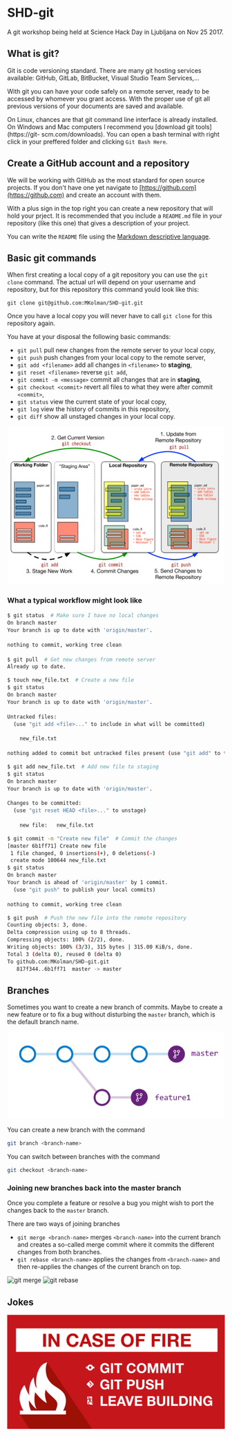 # SHD-git
A git workshop being held at Science Hack Day in Ljubljana on Nov 25 2017.

## What is git?

Git is code versioning standard. There are many git hosting services available:
GitHub, GitLab, BitBucket, Visual Studio Team Services,...

With git you can have your code safely on a remote server, ready to be accessed
by whomever you grant access. With the proper use of git all previous versions
of your documents are saved and available.

On Linux, chances are that git command line interface is already installed. On
Windows and Mac computers I recommend you [download git tools](https://git-
scm.com/downloads). You can open a bash terminal with right click in your
preffered folder and clicking `Git Bash Here`.

## Create a GitHub account and a repository

We will be working with GitHub as the most standard for open source projects. If
you don't have one yet navigate to [https://github.com](https://github.com) and
create an account with them.

With a plus sign in the top right you can create a new repository that will hold
your prject. It is recommended that you include a `README.md` file in your
repository (like this one) that gives a description of your project.

You can write the `README` file using the [Markdown descriptive language](https://github.com/adam-p/markdown-here/wiki/Markdown-Cheatsheet).

## Basic git commands

When first creating a local copy of a git repository you can use the `git clone`
command. The actual url will depend on your username and repository, but for
this repository this command yould look like this:

```
git clone git@github.com:MKolman/SHD-git.git
```

Once you have a local copy you will never have to call `git clone` for this
repository again.

You have at your disposal the following basic commands:
 - `git pull` pull new changes from the remote server to your local copy,
 - `git push` push changes from your local copy to the remote server,
 - `git add <filename>` add all changes in `<filename>` to __staging__,
 - `git reset <filename>` reverse `git add`,
 - `git commit -m <message>` commit all changes that are in __staging__,
 - `git checkout <commit>` revert all files to what they were after commit `<commit>`,
 - `git status` view the current state of your local copy,
 - `git log` view the history of commits in this repository,
 - `git diff` show all unstaged changes in your local copy.

![git basics](img/git-basic.png)

### What a typical workflow might look like
```bash
$ git status  # Make sure I have no local changes
On branch master
Your branch is up to date with 'origin/master'.

nothing to commit, working tree clean

$ git pull  # Get new changes from remote server
Already up to date.
```
```bash
$ touch new_file.txt  # Create a new file
$ git status
On branch master
Your branch is up to date with 'origin/master'.

Untracked files:
  (use "git add <file>..." to include in what will be committed)

    new_file.txt

nothing added to commit but untracked files present (use "git add" to track)
```
```bash
$ git add new_file.txt  # Add new file to staging
$ git status
On branch master
Your branch is up to date with 'origin/master'.

Changes to be committed:
  (use "git reset HEAD <file>..." to unstage)

    new file:   new_file.txt
```
```bash
$ git commit -m "Create new file"  # Commit the changes
[master 6b1ff71] Create new file
 1 file changed, 0 insertions(+), 0 deletions(-)
 create mode 100644 new_file.txt
$ git status
On branch master
Your branch is ahead of 'origin/master' by 1 commit.
  (use "git push" to publish your local commits)

nothing to commit, working tree clean
```
```bash
$ git push  # Push the new file into the remote repository
Counting objects: 3, done.
Delta compression using up to 8 threads.
Compressing objects: 100% (2/2), done.
Writing objects: 100% (3/3), 315 bytes | 315.00 KiB/s, done.
Total 3 (delta 0), reused 0 (delta 0)
To github.com:MKolman/SHD-git.git
   817f344..6b1ff71  master -> master
```

## Branches

Sometimes you want to create a new branch of commits. Maybe to create a new
feature or to fix a bug without disturbing the `master` branch, which is the
default branch name.

![git branch](img/git-branch.png)

You can create a new branch with the command

```bash
git branch <branch-name>
```

You can switch between branches with the command

```bash
git checkout <branch-name>
```

### Joining new branches back into the master branch

Once you complete a feature or resolve a bug you might wish to port the changes
back to the `master` branch.

There are two ways of joining branches
 - `git merge <branch-name>` merges `<branch-name>` into the current branch and
    creates a so-called merge commit where it commits the different changes from
    both branches.
 - `git rebase <branch-name>` applies the changes from `<branch-name>` and then
    re-applies the changes of the current branch on top.

![git merge](img/git-merge.svn)
![git rebase](img/git-rebase.svn)


## Jokes
![git fire](img/git-fire.png)
